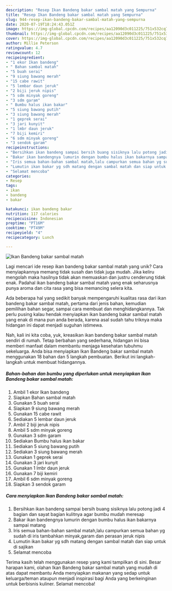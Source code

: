 ```yaml
---
description: "Resep Ikan Bandeng bakar sambal matah yang Sempurna"
title: "Resep Ikan Bandeng bakar sambal matah yang Sempurna"
slug: 944-resep-ikan-bandeng-bakar-sambal-matah-yang-sempurna
date: 2020-07-19T18:24:43.051Z
image: https://img-global.cpcdn.com/recipes/aa12090d3c011225/751x532cq70/ikan-bandeng-bakar-sambal-matah-foto-resep-utama.jpg
thumbnail: https://img-global.cpcdn.com/recipes/aa12090d3c011225/751x532cq70/ikan-bandeng-bakar-sambal-matah-foto-resep-utama.jpg
cover: https://img-global.cpcdn.com/recipes/aa12090d3c011225/751x532cq70/ikan-bandeng-bakar-sambal-matah-foto-resep-utama.jpg
author: Millie Peterson
ratingvalue: 4.7
reviewcount: 12
recipeingredient:
- "1 ekor Ikan bandeng"
- " Bahan sambal matah"
- "5 buah serai"
- "9 siung bawang merah"
- "15 cabe rawit"
- "5 lembar daun jeruk"
- "2 biji jeruk nipis"
- "5 sdm minyak goreng"
- "3 sdm garam"
- " Bumbu halus ikan bakar"
- "5 siung bawang putih"
- "3 siung bawang merah"
- "1 geprek serai"
- "3 jari kunyit"
- "1 lmbr daun jeruk"
- "7 biji kemiri"
- "6 sdm minyak goreng"
- "3 sendok garam"
recipeinstructions:
- "Bersihkan ikan bandeng sampai bersih buang sisiknya lalu potong jadi 4 bagian dan sayat bagian kulitnya agar bumbu mudah meresap"
- "Bakar ikan bandengnya lumurin dengan bumbu halus ikan bakarnya sampai matang"
- "Iris semua bahan-bahan sambal matah,lalu campurkan semua bahan yg sudah di iris tambahkan minyak,garam dan perasan jeruk nipis"
- "Lumutin ikan bakar yg sdh matang dengan sambal matah dan siap untuk di sajikan"
- "Selamat mencoba"
categories:
- Resep
tags:
- ikan
- bandeng
- bakar

katakunci: ikan bandeng bakar 
nutrition: 117 calories
recipecuisine: Indonesian
preptime: "PT16M"
cooktime: "PT49M"
recipeyield: "4"
recipecategory: Lunch

---
```



![Ikan Bandeng bakar sambal matah](https://img-global.cpcdn.com/recipes/aa12090d3c011225/751x532cq70/ikan-bandeng-bakar-sambal-matah-foto-resep-utama.jpg)

Lagi mencari ide resep ikan bandeng bakar sambal matah yang unik? Cara menyiapkannya memang tidak susah dan tidak juga mudah. Jika keliru mengolah maka hasilnya tidak akan memuaskan dan justru cenderung tidak enak. Padahal ikan bandeng bakar sambal matah yang enak seharusnya punya aroma dan cita rasa yang bisa memancing selera kita.

Ada beberapa hal yang sedikit banyak mempengaruhi kualitas rasa dari ikan bandeng bakar sambal matah, pertama dari jenis bahan, kemudian pemilihan bahan segar, sampai cara membuat dan menghidangkannya. Tak perlu pusing kalau hendak menyiapkan ikan bandeng bakar sambal matah yang enak di mana pun anda berada, karena asal sudah tahu triknya maka hidangan ini dapat menjadi suguhan istimewa.




Nah, kali ini kita coba, yuk, kreasikan ikan bandeng bakar sambal matah sendiri di rumah. Tetap berbahan yang sederhana, hidangan ini bisa memberi manfaat dalam membantu menjaga kesehatan tubuhmu sekeluarga. Anda bisa menyiapkan Ikan Bandeng bakar sambal matah menggunakan 18 bahan dan 5 langkah pembuatan. Berikut ini langkah-langkah untuk membuat hidangannya.

<!--inarticleads1-->

##### Bahan-bahan dan bumbu yang diperlukan untuk menyiapkan Ikan Bandeng bakar sambal matah:

1. Ambil 1 ekor Ikan bandeng
1. Siapkan  Bahan sambal matah
1. Gunakan 5 buah serai
1. Siapkan 9 siung bawang merah
1. Gunakan 15 cabe rawit
1. Sediakan 5 lembar daun jeruk
1. Ambil 2 biji jeruk nipis
1. Ambil 5 sdm minyak goreng
1. Gunakan 3 sdm garam
1. Sediakan  Bumbu halus ikan bakar
1. Sediakan 5 siung bawang putih
1. Sediakan 3 siung bawang merah
1. Gunakan 1 geprek serai
1. Gunakan 3 jari kunyit
1. Gunakan 1 lmbr daun jeruk
1. Gunakan 7 biji kemiri
1. Ambil 6 sdm minyak goreng
1. Siapkan 3 sendok garam




<!--inarticleads2-->

##### Cara menyiapkan Ikan Bandeng bakar sambal matah:

1. Bersihkan ikan bandeng sampai bersih buang sisiknya lalu potong jadi 4 bagian dan sayat bagian kulitnya agar bumbu mudah meresap
1. Bakar ikan bandengnya lumurin dengan bumbu halus ikan bakarnya sampai matang
1. Iris semua bahan-bahan sambal matah,lalu campurkan semua bahan yg sudah di iris tambahkan minyak,garam dan perasan jeruk nipis
1. Lumutin ikan bakar yg sdh matang dengan sambal matah dan siap untuk di sajikan
1. Selamat mencoba




Terima kasih telah menggunakan resep yang kami tampilkan di sini. Besar harapan kami, olahan Ikan Bandeng bakar sambal matah yang mudah di atas dapat membantu Anda menyiapkan makanan yang sedap untuk keluarga/teman ataupun menjadi inspirasi bagi Anda yang berkeinginan untuk berbisnis kuliner. Selamat mencoba!
